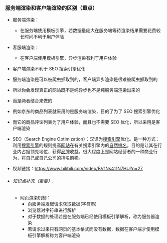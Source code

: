 ### 服务端渲染和客户端渲染的区别（重点）

- 服务端渲染：
  
  - 在服务端使用模板引擎，若数据量庞大在服务端等待渲染结果需要花费较长时间不利于用户体验
  
- 客服端渲染：
  
  - 在客户端使用模板引擎，异步渲染有利于用户体验
  
- 客户端渲染不利于 SEO 搜索引擎优化

- 服务端渲染是可以被爬虫抓取到的，客户端异步渲染是很难被爬虫抓取到的

- 所以你会发现真正的网站既不是纯异步也不是纯服务端渲染出来的

- 而是两者结合来做的

- 例如京东的商品列表就采用的是服务端渲染，目的了为了 SEO 搜索引擎优化

- 而它的商品评论列表为了用户体验，而且也不需要 SEO 优化，所以采用是客户端渲染

- SEO（Search Engine Optimization）：汉译为[搜索引擎](https://baike.baidu.com/item/搜索引擎)优化。是一种方式：利用[搜索引擎](https://baike.baidu.com/item/搜索引擎/104812)的规则提高[网站](https://baike.baidu.com/item/网站/155722)在有关搜索引擎内的[自然排名](https://baike.baidu.com/item/自然排名/2092669)。目的是让其在行业内占据领先地位，获得[品牌](https://baike.baidu.com/item/品牌/235720)收益。很大程度上是网站经营者的一种商业行为，将自己或自己公司的排名前移。

- 视频链接：https://www.bilibili.com/video/BV1Ns411N7HU?p=27

- ###### 知识点补充（重要）：

  - 网页渲染机制：
    - 向服务端发起请求获取数据(字符串)
    - 浏览器对字符串进行解析
    - 对于数据的处理若是在服务端已经使用模板引擎解析，称为服务器渲染
    - 若请求过来只有网页的基本格式而没有数据，数据在客户端才使用模板引擎解析称为客户端渲染


